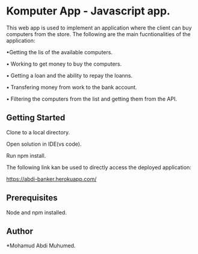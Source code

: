 # Komputer App - Javascript app.
This web app is used to implement an application where the client can buy  computers from the store.
The following are the main fucntionalities of the application:


•Getting the lis of the available computers.

• Working to get money to buy the computers.

• Getting a loan and the ability to repay the loanns.

• Transfering money from work to the bank account.

• Filtering the computers from the list and getting them from the API.

## Getting Started

Clone to a local directory.

Open solution in IDE(vs code).

Run npm install.

The following link kan be used to directly access the deployed application:

  https://abdi-banker.herokuapp.com/


 ## Prerequisites

Node and npm installed.

## Author

*Mohamud Abdi Muhumed.
